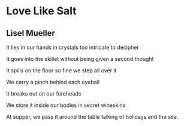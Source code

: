 # Love Like Salt
## Lisel Mueller
It lies in our hands in crystals
too intricate to decipher

It goes into the skillet
without being given a second thought

It spills on the floor so fine
we step all over it

We carry a pinch behind each eyeball

It breaks out on our foreheads

We store it inside our bodies
in secret wineskins

At supper, we pass it around the table
talking of holidays and the sea.